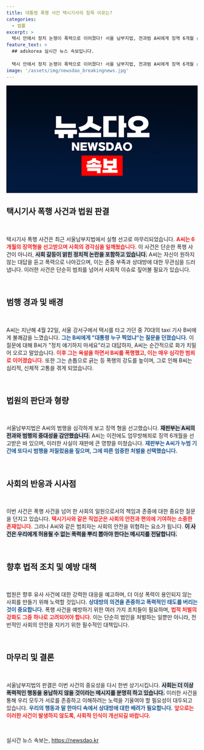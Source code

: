 ```yaml
---
title: 대통령 폭행 사건 택시기사의 침묵 이유는?
categories:
  - 법률
excerpt: >
  택시 안에서 정치 논쟁이 폭력으로 이어졌다! 서울 남부지법, 전과범 A씨에게 징역 6개월 선고. 대통령 누구 찍었냐라는 질문이 무슨 결과를 초래했을까?
feature_text: >
  ## adskorea 실시간 뉴스 속보입니다.

  택시 안에서 정치 논쟁이 폭력으로 이어졌다! 서울 남부지법, 전과범 A씨에게 징역 6개월 선고. 대통령 누구 찍었냐라는 질문이 무슨 결과를 초래했을까?
image: '/assets/img/newsdao_breakingnews.jpg'
---
```


<p><img src="/assets/img/newsdao_breakingnews.jpg" alt="adskorea 속보" /></p>

<h2 data-ke-size="size26">택시기사 폭행 사건과 법원 판결</h2>

<p data-ke-size="size16">&nbsp;</p>

<p>택시기사 폭행 사건은 최근 서울남부지법에서 실형 선고로 마무리되었습니다. <b><span style="color: #ee2323;">A씨는 6개월의 징역형을 선고받으며 사회의 경각심을 일깨웠습니다.</span></b> 이 사건은 단순한 폭행 사건이 아니라, <b><span style="background-color: #21538527;">사회 갈등이 얽힌 정치적 논란을 포함하고 있습니다.</span></b> A씨는 자신이 원하지 않는 대답을 듣고 폭력으로 나아갔으며, 이는 존중 부족과 상대방에 대한 무관심을 드러냅니다. 이러한 사건은 단순히 범죄를 넘어서 사회적 이슈로 짚어볼 필요가 있습니다. </p>

<p data-ke-size="size16">&nbsp;</p>

<h2 data-ke-size="size26">범행 경과 및 배경</h2>

<p data-ke-size="size16">&nbsp;</p>

<p>A씨는 지난해 4월 22일, 서울 강서구에서 택시를 타고 가던 중 70대의 taxi 기사 B씨에게 불쾌감을 느꼈습니다. <b><span style="color: #1a5490;">그는 B씨에게 "대통령 누구 찍었냐"는 질문을 던졌습니다.</span></b> 이 질문에 대해 B씨가 "정치 얘기하지 마세요"라고 대답하자, A씨는 순간적으로 화가 치밀어 오르고 말았습니다. <b><span style="color: #ee2323;">이후 그는 욕설을 하면서 B씨를 폭행했고, 이는 매우 심각한 범죄로 이어졌습니다.</span></b> 또한 그는 손톱으로 긁는 등 폭행의 강도를 높이며, 그로 인해 B씨는 심리적, 신체적 고통을 겪게 되었습니다. </p>

<p data-ke-size="size16">&nbsp;</p>

<h2 data-ke-size="size26">법원의 판단과 형량</h2>

<p data-ke-size="size16">&nbsp;</p>

<p>서울남부지법은 A씨의 범행을 심각하게 보고 징역 형을 선고했습니다. <b><span style="background-color: #21538527;">재판부는 A씨의 전과와 범행의 중대성을 감안했습니다.</span></b> A씨는 이전에도 업무방해죄로 징역 6개월을 선고받은 바 있으며, 이러한 사실이 재판에 큰 영향을 미쳤습니다. <b><span style="color: #1a5490;">재판부는 A씨가 누범 기간에 또다시 범행을 저질렀음을 짚으며, 그에 따른 엄중한 처벌을 선택했습니다.</span></b> </p>

<p data-ke-size="size16">&nbsp;</p>

<h2 data-ke-size="size26">사회의 반응과 시사점</h2>

<p data-ke-size="size16">&nbsp;</p>

<p>이번 사건은 폭행 사건을 넘어 한 사회의 일원으로서의 책임과 존중에 대한 중요한 질문을 던지고 있습니다. <b><span style="color: #ee2323;">택시기사와 같은 직업군은 사회의 안전과 편의에 기여하는 소중한 존재입니다.</span></b> 그러나 A씨와 같은 범죄자는 사회의 안전을 위협하는 요소가 됩니다. <b><span style="background-color: #21538527;">이 사건은 우리에게 허용될 수 없는 폭력을 뿌리 뽑아야 한다는 메시지를 전달합니다.</span></b> </p>

<p data-ke-size="size16">&nbsp;</p>

<h2 data-ke-size="size26">향후 법적 조치 및 예방 대책</h2>

<p data-ke-size="size16">&nbsp;</p>

<p>법원은 향후 유사 사건에 대한 강력한 대응을 예고하며, 더 이상 폭력이 용인되지 않는 사회를 만들기 위해 노력할 것입니다. <b><span style="color: #1a5490;">상대방의 의견을 존중하고 폭력적인 태도를 버리는 것이 중요합니다.</span></b> 폭행 사건을 예방하기 위한 여러 가지 조치들이 필요하며, <b><span style="color: #ee2323;">법적 처벌의 강화도 그중 하나로 고려되어야 합니다.</span></b> 이는 단순히 범인을 처벌하는 일뿐만 아니라, 전반적인 사회의 안전을 지키기 위한 필수적인 대책입니다. </p>

<p data-ke-size="size16">&nbsp;</p>

<h2 data-ke-size="size26">마무리 및 결론</h2>

<p data-ke-size="size16">&nbsp;</p>

<p>서울남부지법의 판결은 이번 사건의 중요성을 다시 한번 상기시킵니다. <b><span style="background-color: #21538527;">사회는 더 이상 폭력적인 행동을 용납하지 않을 것이라는 메시지를 분명히 하고 있습니다.</span></b> 이러한 사건을 통해 우리 모두가 서로를 존중하고 이해하려는 노력을 기울여야 할 필요성이 대두되고 있습니다. <b><span style="color: #1a5490;">우리의 행동과 말 한마디 속에서 상대방에 대한 배려가 필요합니다.</span></b> <b><span style="color: #ee2323;">앞으로는 이러한 사건이 발생하지 않도록, 사회적 인식이 개선되길 바랍니다.</span></b> </p>

<p data-ke-size="size16">&nbsp;</p>
실시간 뉴스 속보는, <a href="https://newsdao.kr" rel="dofollow">https://newsdao.kr</a>


